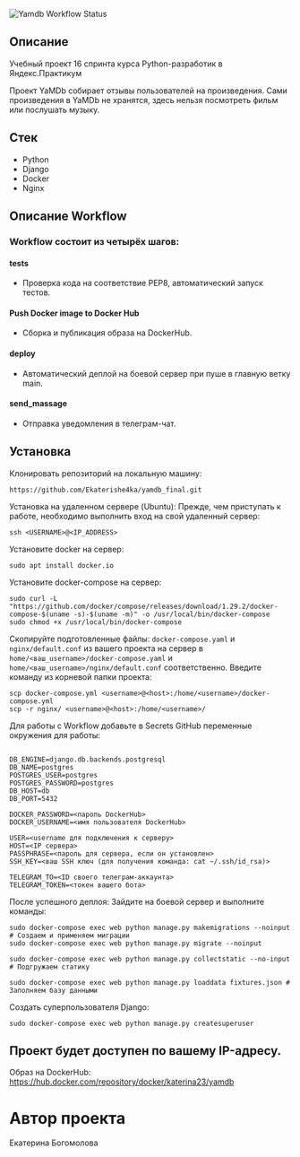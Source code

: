![Yamdb Workflow Status](https://github.com/Ekaterishe4ka/yamdb_final/actions/workflows/yamdb_workflow.yml/badge.svg?branch=master&event=push)

## Описание

Учебный проект 16 спринта курса Python-разработик в Яндекс.Практикум

Проект YaMDb собирает отзывы пользователей на произведения. Сами произведения в YaMDb не хранятся, здесь нельзя посмотреть фильм или послушать музыку.

## Стек

- Python
- Django
- Docker
- Nginx

## Описание Workflow
### Workflow состоит из четырёх шагов:
#### tests
- Проверка кода на соответствие PEP8, автоматический запуск тестов.
#### Push Docker image to Docker Hub
- Сборка и публикация образа на DockerHub.
#### deploy 
- Автоматический деплой на боевой сервер при пуше в главную ветку main.
#### send_massage
- Отправка уведомления в телеграм-чат.


## Установка

Клонировать репозиторий на локальную машину:

```
https://github.com/Ekaterishe4ka/yamdb_final.git
```

Установка на удаленном сервере (Ubuntu):
Прежде, чем приступать к работе, необходимо выполнить вход на свой удаленный сервер:

```
ssh <USERNAME>@<IP_ADDRESS>
```

Установите docker на сервер:

```
sudo apt install docker.io
```

Установите docker-compose на сервер:

```
sudo curl -L "https://github.com/docker/compose/releases/download/1.29.2/docker-compose-$(uname -s)-$(uname -m)" -o /usr/local/bin/docker-compose
sudo chmod +x /usr/local/bin/docker-compose
```

Скопируйте подготовленные файлы:
`docker-compose.yaml` и `nginx/default.conf` из вашего проекта на сервер в `home/<ваш_username>/docker-compose.yaml` и `home/<ваш_username>/nginx/default.conf` соответственно.
Введите команду из корневой папки проекта:

```
scp docker-compose.yml <username>@<host>:/home/<username>/docker-compose.yml
scp -r nginx/ <username>@<host>:/home/<username>/
```

Для работы с Workflow добавьте в Secrets GitHub переменные окружения для работы:

```

DB_ENGINE=django.db.backends.postgresql
DB_NAME=postgres
POSTGRES_USER=postgres
POSTGRES_PASSWORD=postgres
DB_HOST=db
DB_PORT=5432

DOCKER_PASSWORD=<пароль DockerHub>
DOCKER_USERNAME=<имя пользователя DockerHub>

USER=<username для подключения к серверу>
HOST=<IP сервера>
PASSPHRASE=<пароль для сервера, если он установлен>
SSH_KEY=<ваш SSH ключ (для получения команда: cat ~/.ssh/id_rsa)>

TELEGRAM_TO=<ID своего телеграм-аккаунта>
TELEGRAM_TOKEN=<токен вашего бота>
```

После успешного деплоя:
Зайдите на боевой сервер и выполните команды:

```
sudo docker-compose exec web python manage.py makemigrations --noinput # Создаем и применяем миграции
sudo docker-compose exec web python manage.py migrate --noinput
```

```
sudo docker-compose exec web python manage.py collectstatic --no-input # Подгружаем статику
```

```
sudo docker-compose exec web python manage.py loaddata fixtures.json # Заполняем базу данными
```

Создать суперпользователя Django:

```
sudo docker-compose exec web python manage.py createsuperuser
```


## Проект будет доступен по вашему IP-адресу.

Образ на DockerHub: https://hub.docker.com/repository/docker/katerina23/yamdb

# Автор проекта

Екатерина Богомолова
